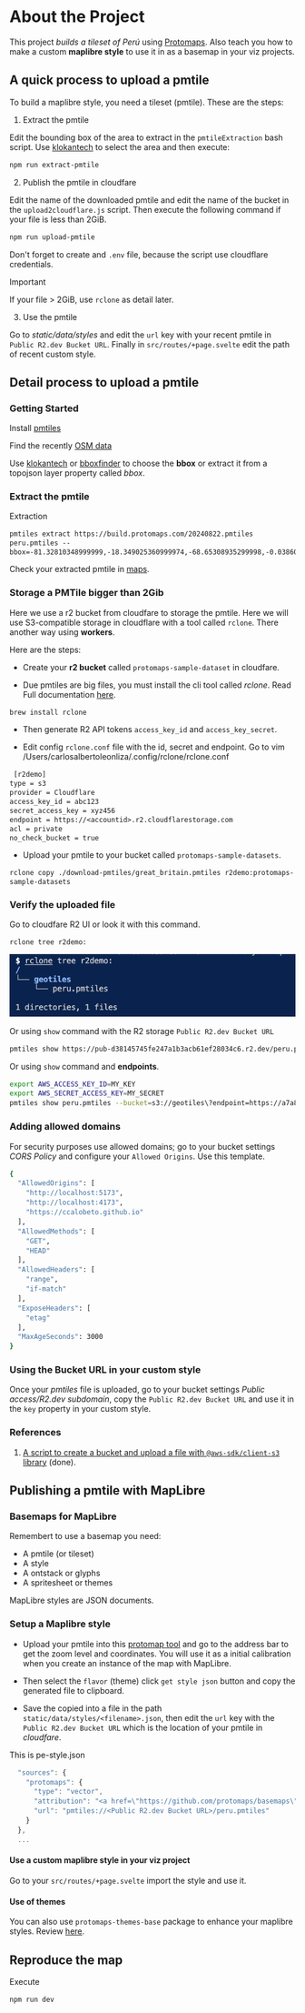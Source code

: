 # About the Project
This project *builds a tileset of Perú* using [Protomaps](https://docs.protomaps.com/). Also teach you how to make a custom **maplibre style** to use it in as a basemap in your viz projects.

## A quick process to upload a pmtile
To build a maplibre style, you need a tileset (pmtile). These are the steps:

1. Extract the pmtile

Edit the bounding box of the area to extract in the `pmtileExtraction` bash script. Use [klokantech](https://boundingbox.klokantech.com/) to select the area and then execute:
```bash
npm run extract-pmtile
```

2. Publish the pmtile in cloudfare

Edit the name of the downloaded pmtile and edit the name of the bucket in the `upload2cloudflare.js` script. Then execute the following command if your file is less than 2GiB. 
```bash
npm run upload-pmtile
```

Don't forget to create and `.env` file, because the script use cloudflare credentials.

> [!IMPORTANT]
> If your file > 2GiB, use `rclone` as detail later.

3. Use the pmtile

Go to *static/data/styles* and edit the `url` key with your recent pmtile in `Public R2.dev Bucket URL`. Finally in `src/routes/+page.svelte` edit the path of recent custom style.

## Detail process to upload a pmtile
### Getting Started
Install [pmtiles](https://formulae.brew.sh/formula/pmtiles) 

Find the recently [OSM data](https://maps.protomaps.com/builds/)

Use [klokantech](https://boundingbox.klokantech.com/) or [bboxfinder](http://bboxfinder.com/) to choose the **bbox** or extract it from a topojson layer property called *bbox*. 

### Extract the pmtile
Extraction
```
pmtiles extract https://build.protomaps.com/20240822.pmtiles peru.pmtiles --bbox=-81.32810348999999,-18.349025360999974,-68.65308935299998,-0.03860596899994562
```

Check your extracted pmtile in [maps](https://maps.protomaps.com).

### Storage a PMTile bigger than 2Gib
Here we use a r2 bucket from cloudfare to storage the pmtile. Here we will use S3-compatible storage in cloudflare with a tool called `rclone`. There another way using **workers**.

Here are the steps:

- Create your **r2 bucket** called `protomaps-sample-dataset` in cloudfare.

- Due pmtiles are big files, you must install the cli tool called *rclone*. Read Full documentation [here](https://developers.cloudflare.com/r2/examples/rclone/). 
```
brew install rclone
```

- Then generate R2 API tokens `access_key_id` and `access_key_secret`.

- Edit config `rclone.conf` file with the id, secret and endpoint. Go to vim /Users/carlosalbertoleonliza/.config/rclone/rclone.conf 
```
 [r2demo]
type = s3
provider = Cloudflare
access_key_id = abc123
secret_access_key = xyz456
endpoint = https://<accountid>.r2.cloudflarestorage.com
acl = private
no_check_bucket = true
```

- Upload your pmtile to your bucket called `protomaps-sample-datasets`.
```
rclone copy ./download-pmtiles/great_britain.pmtiles r2demo:protomaps-sample-datasets
```

### Verify the uploaded file
Go to cloudfare R2 UI or look it with this command. 
```
rclone tree r2demo:
```

![](./images/upload-message.png)

Or using `show` command with the R2 storage `Public R2.dev Bucket URL` 
```bash
pmtiles show https://pub-d38145745fe247a1b3acb61ef28034c6.r2.dev/peru.pmtiles
```

Or using `show` command and **endpoints**.
```bash
export AWS_ACCESS_KEY_ID=MY_KEY
export AWS_SECRET_ACCESS_KEY=MY_SECRET
pmtiles show peru.pmtiles --bucket=s3://geotiles\?endpoint=https://a7a8d6fc7e011ba0a1eb32259515cde6.r2.cloudflarestorage.com\&region=auto
```

### Adding allowed domains
For security purposes use allowed domains; go to your bucket settings *CORS Policy* and configure your `Allowed Origins`. Use this template.
```bash
{
  "AllowedOrigins": [
    "http://localhost:5173",
    "http://localhost:4173",
    "https://ccalobeto.github.io"
  ],
  "AllowedMethods": [
    "GET",
    "HEAD"
  ],
  "AllowedHeaders": [
    "range",
    "if-match"
  ],
  "ExposeHeaders": [
    "etag"
  ],
  "MaxAgeSeconds": 3000
}
```

### Using the Bucket URL in your custom style
Once your *pmtiles* file is uploaded, go to your bucket settings *Public access/R2.dev subdomain*, copy the `Public R2.dev Bucket URL` and use it in the `key` property in your custom style.

### References
1. [A script to create a bucket and upload a file with `@aws-sdk/client-s3` library](https://www.youtube.com/watch?v=6Y_clyTpmAk) (done).

## Publishing a pmtile with MapLibre
### Basemaps for MapLibre
Remembert to use a basemap you need: 
- A pmtile (or tileset)
- A style
- A ontstack or glyphs
- A spritesheet or themes

MapLibre styles are JSON documents.

### Setup a Maplibre style
- Upload your pmtile into this [protomap tool](https://maps.protomaps.com/) and go to the address bar to get the zoom level and coordinates. You will use it as a initial calibration when you create an instance of the map with MapLibre. 

- Then select the `flavor` (theme) click `get style json` button and copy the generated file to clipboard.

- Save the copied into a file in the path `static/data/styles/<filename>.json`, then edit the `url` key with the `Public R2.dev Bucket URL` which is the location of your pmtile in *cloudfare*.

This is pe-style.json

```js
  "sources": {
    "protomaps": {
      "type": "vector",
      "attribution": "<a href=\"https://github.com/protomaps/basemaps\">Protomaps</a> © <a href=\"https://openstreetmap.org\">OpenStreetMap</a>",
      "url": "pmtiles://<Public R2.dev Bucket URL>/peru.pmtiles"
    }
  },
  ...
```

#### Use a custom maplibre style in your viz project
Go to your `src/routes/+page.svelte` import the style and use it.

#### Use of themes
You can also use `protomaps-themes-base` package to enhance your maplibre styles. Review [here](https://docs.protomaps.com/basemaps/maplibre).

## Reproduce the map
Execute
```bash
npm run dev
```
